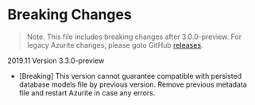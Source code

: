 # Breaking Changes

> Note. This file includes breaking changes after 3.0.0-preview. For legacy Azurite changes, please goto GitHub [releases](https://github.com/Azure/Azurite/releases).

2019.11 Version 3.3.0-preview

- [Breaking] This version cannot guarantee compatible with persisted database models file by previous version. Remove previous metadata file and restart Azurite in case any errors.